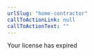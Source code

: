 ```yaml
---
urlSlug: "home-contractor"
callToActionLink: null
callToActionText: ""
---
```


Your license has expired
